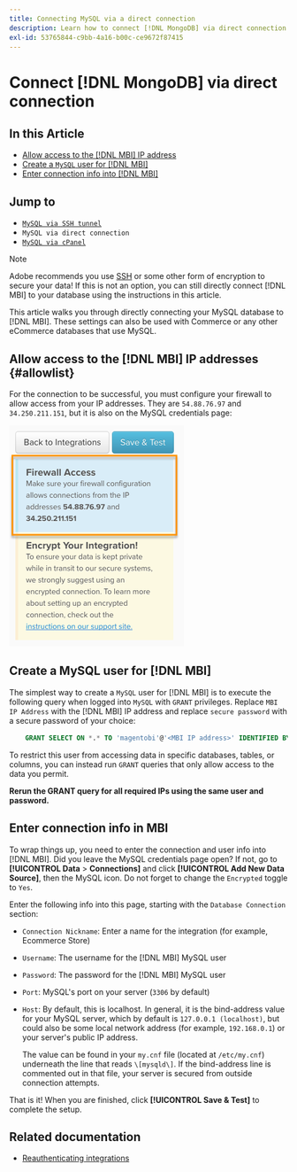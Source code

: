 ```yaml
---
title: Connecting MySQL via a direct connection
description: Learn how to connect [!DNL MongoDB] via direct connection.
exl-id: 53765844-c9bb-4a16-b00c-ce9672f87415
---
```

# Connect [!DNL MongoDB] via direct connection

## In this Article

* [Allow access to the [!DNL MBI] IP address](#allowlist)
* [Create a `MySQL` user for [!DNL MBI]](#steptwo)
* [Enter connection info into [!DNL MBI]](#stepthree)

## Jump to

* [`MySQL via SSH tunnel`](../integrations/mysql-via-ssh-tunnel.md)
* `MySQL via direct connection`
* [`MySQL via cPanel`](../integrations/mysql-via-cpanel.md)

>[!NOTE]
>
>Adobe recommends you use [SSH](../integrations/mysql-via-ssh-tunnel.md) or some other form of encryption to secure your data! If this is not an option, you can still directly connect [!DNL MBI] to your database using the instructions in this article.

This article walks you through directly connecting your MySQL database to [!DNL MBI]. These settings can also be used with Commerce or any other eCommerce databases that use MySQL.

## Allow access to the [!DNL MBI] IP addresses {#allowlist}

For the connection to be successful, you must configure your firewall to allow access from your IP addresses. They are `54.88.76.97` and `34.250.211.151`, but it is also on the MySQL credentials page:

![MBI_Allow_Access_IPs.png](../../../assets/MBI_allow_access_IPs.png)

## Create a MySQL user for [!DNL MBI]

The simplest way to create a `MySQL` user for [!DNL MBI] is to execute the following query when logged into `MySQL` with `GRANT` privileges. Replace `MBI IP Address` with the [!DNL MBI] IP address and replace `secure password` with a secure password of your choice:

```sql
    GRANT SELECT ON *.* TO 'magentobi'@'<MBI IP address>' IDENTIFIED BY '<secure password>';
```

To restrict this user from accessing data in specific databases, tables, or columns, you can instead run `GRANT` queries that only allow access to the data you permit.

**Rerun the GRANT query for all required IPs using the same user and password.**

## Enter connection info in MBI

To wrap things up, you need to enter the connection and user info into [!DNL MBI]. Did you leave the MySQL credentials page open? If not, go to **[!UICONTROL Data** > **Connections]** and click **[!UICONTROL Add New Data Source]**, then the MySQL icon. Do not forget to change the `Encrypted` toggle to `Yes`.

Enter the following info into this page, starting with the `Database Connection` section:

* `Connection Nickname`: Enter a name for the integration (for example, Ecommerce Store)
* `Username`: The username for the [!DNL MBI] MySQL user
* `Password`: The password for the [!DNL MBI] MySQL user
* `Port`: MySQL's port on your server (`3306` by default)
* `Host`: By default, this is localhost. In general, it is the bind-address value for your MySQL server, which by default is `127.0.0.1 (localhost)`, but could also be some local network address (for example, `192.168.0.1`) or your server's public IP address.

   The value can be found in your `my.cnf` file (located at `/etc/my.cnf`) underneath the line that reads `\[mysqld\]`. If the bind-address line is commented out in that file, your server is secured from outside connection attempts.

That is it! When you are finished, click **[!UICONTROL Save & Test]** to complete the setup.

## Related documentation

* [Reauthenticating integrations](https://experienceleague.adobe.com/docs/commerce-knowledge-base/kb/how-to/mbi-reauthenticating-integrations.html?lang=en)
